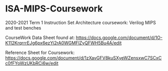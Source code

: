 # ISA-MIPS-Coursework
2020-2021 Term 1 Instruction Set Architecture coursework: Verilog MIPS and test benches 

CourseWork Data Sheet found at: https://docs.google.com/document/d/1O-K112KrqrrrEJg6px6ezYi2rA0WGMFlZyQFWH5Bu4A/edit

Reference Sheet for Coursework: https://docs.google.com/document/d/1zXavGFV8kuSXyeWZensxwC7SCxCc0fFYoWzUKbRCi6w/edit

